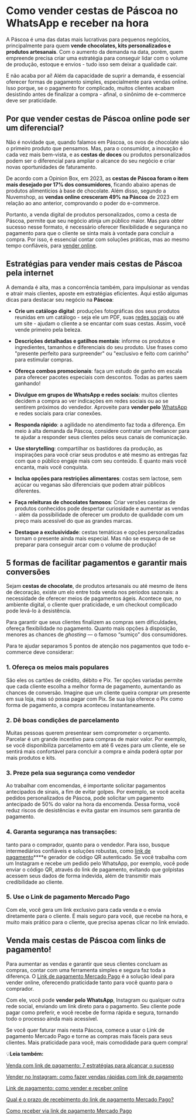 # Como vender cestas de Páscoa no WhatsApp e receber na hora

A Páscoa é uma das datas mais lucrativas para pequenos negócios, principalmente para quem **vende chocolates, kits personalizados e produtos artesanais**. Com o aumento da demanda na data, porém, quem empreende precisa criar uma estratégia para conseguir lidar com o volume de produção, estoque e envios - tudo isso sem deixar a qualidade cair.

E não acaba por aí! Além da capacidade de suprir a demanda, é essencial oferecer formas de pagamento simples, especialmente para vendas online. Isso porque, se o pagamento for complicado, muitos clientes acabam desistindo antes de finalizar a compra - afinal, o sinônimo de e-commerce deve ser praticidade.

## **Por que vender cestas de Páscoa online pode ser um diferencial?**

Não é novidade que, quando falamos em Páscoa, os ovos de chocolate são o primeiro produto que pensamos. Mas, para o consumidor, a inovação é cada vez mais bem-vista, e as **cestas de doces** ou produtos personalizados podem ser o diferencial para ampliar o alcance do seu negócio e criar novas oportunidades de faturamento.

De acordo com a Opinion Box, em 2023, as **cestas de Páscoa foram o item mais desejado por 17% dos consumidores**, ficando abaixo apenas de produtos alimentícios à base de chocolate. Além disso, segundo a Nuvemshop, as **vendas online cresceram 49% na Páscoa** de 2023 em relação ao ano anterior, comprovando o poder do e-commerce.

Portanto, a venda digital de produtos personalizados, como a cesta de Páscoa, permite que seu negócio atinja um público maior. Mas para obter sucesso nesse formato, é necessário oferecer flexibilidade e segurança no pagamento para que o cliente se sinta mais à vontade para concluir a compra. Por isso, é essencial contar com soluções práticas, mas ao mesmo tempo confiáveis, para [vender online](https://meubolso.mercadopago.com.br/como-vender-online-sem-um-site).

## **Estratégias para vender mais cestas de Páscoa pela internet**

A demanda é alta, mas a concorrência também, para impulsionar as vendas e atrair mais clientes, aposte em estratégias eficientes. Aqui estão algumas dicas para destacar seu negócio na **Páscoa**:

- **Crie um catálogo digital**: produções fotográficas dos seus produtos reunidas em um catálogo - seja ele um PDF, suas [redes sociais](https://meubolso.mercadopago.com.br/erros-comuns-ao-vender-nas-redes-sociais) ou até um site - ajudam o cliente a se encantar com suas cestas. Assim, você vende primeiro pela beleza. 

- **Descrições detalhadas e gatilhos mentais**: informe os produtos e ingredientes, tamanhos e diferenciais do seu produto. Use frases como "presente perfeito para surpreender" ou "exclusivo e feito com carinho" para estimular compras.

- **Ofereça combos promocionais**: faça um estudo de ganho em escala para oferecer pacotes especiais com descontos. Todas as partes saem ganhando!

- **Divulgue em grupos de WhatsApp e redes sociais**: muitos clientes decidem a compra ao ver indicações em redes sociais ou ao se sentirem próximos do vendedor. Aproveite para **vender pelo** [WhatsApp](https://meubolso.mercadopago.com.br/7-ferramentas-para-ajudar-suas-vendas-pelo-whatsapp) e redes sociais para criar conexões. 

- **Responda rápido**: a agilidade no atendimento faz toda a diferença. Em meio à alta demanda da Páscoa, considere contratar um freelancer para te ajudar a responder seus clientes pelos seus canais de comunicação. 

- **Use storytelling**: compartilhar os bastidores da produção, as inspirações para você criar seus produtos e até mesmo as entregas faz com que o público engaje mais com seu conteúdo. E quanto mais você encanta, mais você conquista. 

- **Inclua opções para restrições alimentares**: costas sem lactose, sem açúcar ou veganas são diferenciais que podem atrair públicos diferentes. 

- **Faça releituras de chocolates famosos**: Criar versões caseiras de produtos conhecidos pode despertar curiosidade e aumentar as vendas - além da possibilidade de oferecer um produto de qualidade com um preço mais acessível do que as grandes marcas.

- **Destaque a exclusividade**: cestas temáticas e opções personalizadas tornam o presente ainda mais especial. Mas não se esqueça de se preparar para conseguir arcar com o volume de produção!

## **5 formas de facilitar pagamentos e garantir mais conversões**

Sejam **cestas de chocolate**, de produtos artesanais ou até mesmo de itens de decoração, existe um elo entre toda venda nos períodos sazonais: a necessidade de oferecer meios de pagamentos ágeis. Acontece que, no ambiente digital, o cliente quer praticidade, e um checkout complicado pode levá-lo à desistência.

Para garantir que seus clientes finalizem as compras sem dificuldades, ofereça flexibilidade no pagamento. Quanto mais opções à disposição, menores as chances de *ghosting* — o famoso “sumiço” dos consumidores.

Para te ajudar separamos 5 pontos de atenção nos pagamentos que todo e-commerce deve considerar:

### **1. Ofereça os meios mais populares**

São eles os cartões de crédito, débito e Pix. Ter opções variadas permite que cada cliente escolha a melhor forma de pagamento, aumentando as chances de conversão. Imagine que um cliente queira comprar um presente em sua loja, mas só possa pagar com Pix. Se sua loja oferece o Pix como forma de pagamento, a compra aconteceu instantaneamente.

### **2. Dê boas condições de parcelamento**

Muitas pessoas querem presentear sem comprometer o orçamento. Parcelar é um grande incentivo para compras de maior valor. Por exemplo, se você disponibiliza parcelamento em até 6 vezes para um cliente, ele se sentirá mais confortável para concluir a compra e ainda poderá optar por mais produtos e kits.

### **3. Preze pela sua segurança como vendedor**

Ao trabalhar com encomendas, é importante solicitar pagamentos antecipados de sinais, a fim de evitar golpes. Por exemplo, se você aceita pedidos personalizados de Páscoa, pode solicitar um pagamento antecipado de 50% do valor na hora da encomenda. Dessa forma, você reduz riscos de desistências e evita gastar em insumos sem garantia de pagamento.

### **4. Garanta segurança nas transações**:

tanto para o comprador, quanto para o vendedor. Para isso, busque intermediários confiáveis e soluções robustas, como [link de pagamento](https://meubolso.mercadopago.com.br/venda-com-link-de-pagamento)****e gerador de código QR autenticado. Se você trabalha com um Instagram e recebe um pedido pelo WhatsApp, por exemplo, você pode enviar o código QR, através do link de pagamento, evitando que golpistas acessem seus dados de forma indevida, além de transmitir mais credibilidade ao cliente.

### **5. Use o Link de pagamento Mercado Pago**

Com ele, você gera um link exclusivo para cada venda e o envia diretamente para o cliente. É mais seguro para você, que recebe na hora, e muito mais prático para o cliente, que precisa apenas clicar no link enviado.

## **Venda mais cestas de Páscoa com links de pagamento!**

Para aumentar as vendas e garantir que seus clientes concluam as compras, contar com uma ferramenta simples e segura faz toda a diferença. O [Link de pagamento Mercado Pago](https://meubolso.mercadopago.com.br/link-de-pagamento-continue-a-vender-em-tempos-de-distanciamento-social) é a solução ideal para vender online, oferecendo praticidade tanto para você quanto para o comprador.

Com ele, você pode **vender pelo WhatsApp**, Instagram ou qualquer outra rede social, enviando um link direto para o pagamento. Seu cliente pode pagar como preferir, e você recebe de forma rápida e segura, tornando todo o processo ainda mais acessível.

Se você quer faturar mais nesta Páscoa, comece a usar o Link de pagamento Mercado Pago e torne as compras mais fáceis para seus clientes. Mais praticidade para você, mais comodidade para quem compra!

💡**Leia também:**

[Venda com link de pagamento: 7 estratégias para alcançar o sucesso](https://meubolso.mercadopago.com.br/venda-com-link-de-pagamento)

[Vender no Instagram: como fazer vendas rápidas com link de pagamento](https://meubolso.mercadopago.com.br/vender-no-instagram-link-de-pagamento)

[Link de pagamento: como vender e receber online](https://meubolso.mercadopago.com.br/venda-e-receba-online-com-o-link-de-pagamento)

[Qual é o prazo de recebimento do link de pagamento Mercado Pago?](https://meubolso.mercadopago.com.br/qual-e-o-prazo-de-recebimento-do-link-de-pagamento-mercado-pago)

[Como receber via link de pagamento Mercado Pago](https://meubolso.mercadopago.com.br/receber-link-de-pagamento-mercado-pago)